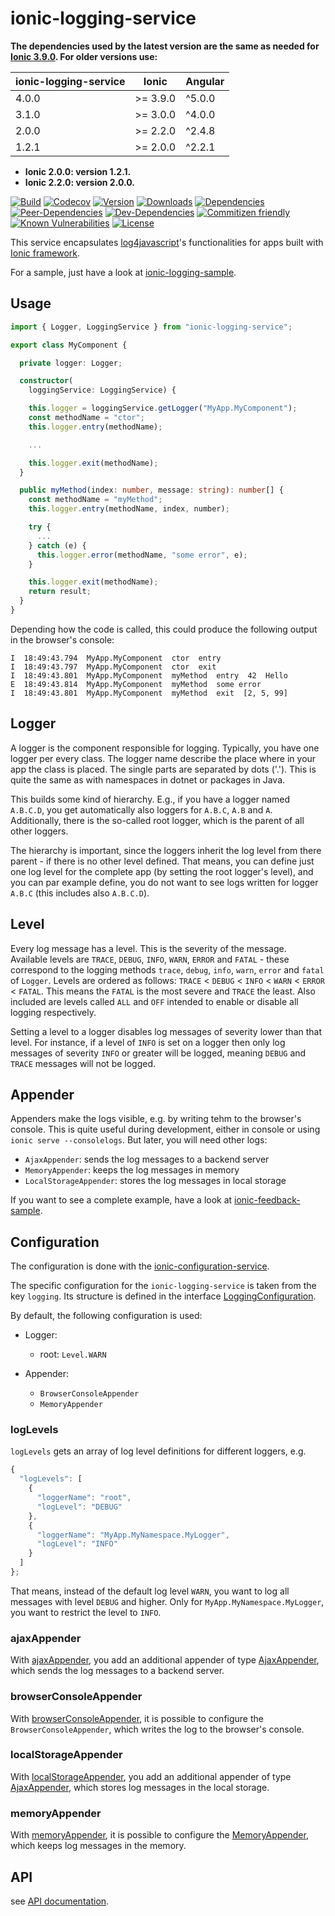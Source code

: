 # ionic-logging-service

**The dependencies used by the latest version are the same as needed for [Ionic 3.9.0](https://github.com/ionic-team/ionic/blob/master/CHANGELOG.md). For older versions use:**

| ionic-logging-service | Ionic | Angular
| ----- | -------- | ------
| 4.0.0 | >= 3.9.0 | ^5.0.0
| 3.1.0 | >= 3.0.0 | ^4.0.0
| 2.0.0 | >= 2.2.0 | ^2.4.8
| 1.2.1 | >= 2.0.0 | ^2.2.1

- **Ionic 2.0.0: version 1.2.1.**
- **Ionic 2.2.0: version 2.0.0.**

[![Build](https://travis-ci.org/Ritzlgrmft/ionic-logging-service.svg?branch=master)](https://travis-ci.org/Ritzlgrmft/ionic-logging-service)
[![Codecov](https://codecov.io/gh/Ritzlgrmft/ionic-logging-service/branch/master/graph/badge.svg)](https://codecov.io/gh/Ritzlgrmft/ionic-logging-service)
[![Version](https://badge.fury.io/js/ionic-logging-service.svg)](https://www.npmjs.com/package/ionic-logging-service)
[![Downloads](https://img.shields.io/npm/dt/ionic-logging-service.svg)](https://www.npmjs.com/package/ionic-logging-service)
[![Dependencies](https://david-dm.org/ritzlgrmft/ionic-logging-service/master/status.svg)](https://david-dm.org/ritzlgrmft/ionic-logging-service/master)
[![Peer-Dependencies](https://david-dm.org/ritzlgrmft/ionic-logging-service/master/peer-status.svg)](https://david-dm.org/ritzlgrmft/ionic-logging-service/master?type=peer)
[![Dev-Dependencies](https://david-dm.org/ritzlgrmft/ionic-logging-service/master/dev-status.svg)](https://david-dm.org/ritzlgrmft/ionic-logging-service/master?type=dev)
[![Commitizen friendly](https://img.shields.io/badge/commitizen-friendly-brightgreen.svg)](http://commitizen.github.io/cz-cli/)
[![Known Vulnerabilities](https://snyk.io/test/github/ritzlgrmft/ionic-logging-service/badge.svg)](https://snyk.io/test/github/ritzlgrmft/ionic-logging-service)
[![License](https://img.shields.io/npm/l/ionic-logging-service.svg)](https://www.npmjs.com/package/ionic-logging-service)

This service encapsulates [log4javascript](http://log4javascript.org/)'s functionalities for apps built with [Ionic framework](http://ionicframework.com).

For a sample, just have a look at [ionic-logging-sample](https://github.com/Ritzlgrmft/ionic-logging-sample).

## Usage

```TypeScript
import { Logger, LoggingService } from "ionic-logging-service";

export class MyComponent {

  private logger: Logger;

  constructor(
    loggingService: LoggingService) {

    this.logger = loggingService.getLogger("MyApp.MyComponent");
    const methodName = "ctor";
    this.logger.entry(methodName);

    ...

    this.logger.exit(methodName);
  }

  public myMethod(index: number, message: string): number[] {
    const methodName = "myMethod";
    this.logger.entry(methodName, index, number);

    try {
      ...
    } catch (e) {
      this.logger.error(methodName, "some error", e);
    }

    this.logger.exit(methodName);
    return result;
  }
}

```

Depending how the code is called, this could produce the following output in the browser's console:

```text
I  18:49:43.794  MyApp.MyComponent  ctor  entry
I  18:49:43.797  MyApp.MyComponent  ctor  exit
I  18:49:43.801  MyApp.MyComponent  myMethod  entry  42  Hello
E  18:49:43.814  MyApp.MyComponent  myMethod  some error
I  18:49:43.801  MyApp.MyComponent  myMethod  exit  [2, 5, 99]
```

## Logger

A logger is the component responsible for logging. Typically, you have one logger per every class. The logger name describe the place where in your app the class is placed. The single parts are separated by dots ('.'). This is quite the same as with namespaces in dotnet or packages in Java.

This builds some kind of hierarchy. E.g., if you have a logger named `A.B.C.D`, you get automatically also loggers for `A.B.C`, `A.B` and `A`. Additionally, there is the so-called root logger, which is the parent of all other loggers.

The hierarchy is important, since the loggers inherit the log level from there parent - if there is no other level defined. That means, you can define just one log level for the complete app (by setting the root logger's level), and you can par example define, you do not want to see logs written for logger `A.B.C` (this includes also `A.B.C.D`).

## Level

Every log message has a level. This is the severity of the message. Available levels are `TRACE`, `DEBUG`, `INFO`, `WARN`, `ERROR` and `FATAL` - these correspond to the logging methods `trace`, `debug`, `info`, `warn`, `error` and `fatal` of `Logger`. Levels are ordered as follows: `TRACE` < `DEBUG` < `INFO` < `WARN` < `ERROR` < `FATAL`. This means the `FATAL` is the most severe and `TRACE` the least. Also included are levels called `ALL` and `OFF` intended to enable or disable all logging respectively.

Setting a level to a logger disables log messages of severity lower than that level. For instance, if a level of `INFO` is set on a logger then only log messages of severity `INFO` or greater will be logged, meaning `DEBUG` and `TRACE` messages will not be logged.

## Appender

Appenders make the logs visible, e.g. by writing tehm to the browser's console. This is quite useful during development, either in console or using `ionic serve --consolelogs`. But later, you will need other logs:

- `AjaxAppender`: sends the log messages to a backend server
- `MemoryAppender`: keeps the log messages in memory
- `LocalStorageAppender`: stores the log messages in local storage

If you want to see a complete example, have a look at [ionic-feedback-sample](https://github.com/Ritzlgrmft/ionic-feedback-sample).

## Configuration

The configuration is done with the [ionic-configuration-service](https://github.com/Ritzlgrmft/ionic-configuration-service).

The specific configuration for the `ionic-logging-service` is taken from the key `logging`.
Its structure is defined in the interface [LoggingConfiguration](src/logging-configuration.model.ts).

By default, the following configuration is used:

- Logger:
  - root: `Level.WARN`

- Appender:
  - `BrowserConsoleAppender`
  - `MemoryAppender`

### logLevels

`logLevels` gets an array of log level definitions for different loggers, e.g.

```JavaScript
{
  "logLevels": [
    {
      "loggerName": "root",
      "logLevel": "DEBUG"
    },
    {
      "loggerName": "MyApp.MyNamespace.MyLogger",
      "logLevel": "INFO"
    }
  ]
};
```

That means, instead of the default log level `WARN`, you want to log all messages with level `DEBUG` and higher. Only for `MyApp.MyNamespace.MyLogger`, you want to restrict the level to `INFO`.

### ajaxAppender

With [ajaxAppender](typedoc/interfaces/ajaxappenderconfiguration.html), you add an additional appender of type [AjaxAppender](typedoc/classes/ajaxappender.html), which sends the log messages to a backend server.

### browserConsoleAppender

With [browserConsoleAppender](typedoc/interfaces/browserconsoleappenderconfiguration.html), it is possible to configure the `BrowserConsoleAppender`, which writes the log to the browser's console.

### localStorageAppender

With [localStorageAppender](typedoc/interfaces/localstorageappenderconfiguration.html), you add an additional appender of type [AjaxAppender](typedoc/classes/localstorageappender.html), which stores log messages in the local storage.

### memoryAppender

With [memoryAppender](typedoc/interfaces/memoryappenderconfiguration.html), it is possible to configure the [MemoryAppender](typedoc/classes/memoryappender.html), which keeps log messages in the memory.

## API

see [API documentation](typedoc/index.html).